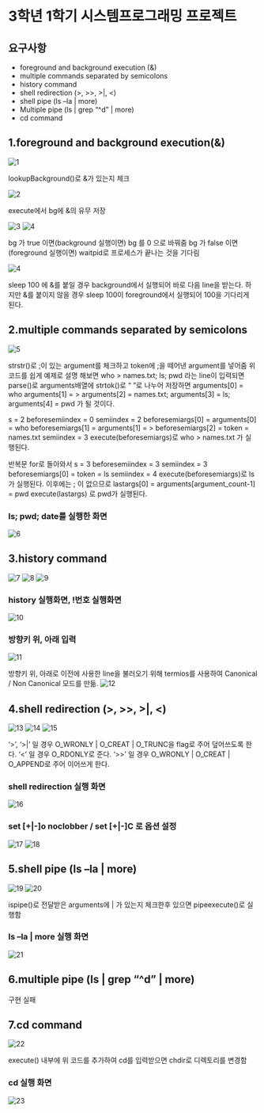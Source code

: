 # 3학년 1학기 시스템프로그래밍 프로젝트

## 요구사항
- foreground and background execution (&)
- multiple commands separated by semicolons
- history command
- shell redirection (>, >>, >|, <)
- shell pipe (ls –la | more)
- Multiple pipe (ls | grep “^d” | more)
- cd command

## 1.foreground and background execution(&)
![1](https://user-images.githubusercontent.com/22045179/85659774-daa66b80-b6ef-11ea-9267-79d37bdfe05c.png)

lookupBackground()로 &가 있는지 체크

![2](https://user-images.githubusercontent.com/22045179/85659784-dd08c580-b6ef-11ea-85db-84b37943d960.png)

execute에서 bg에 &의 유무 저장

![3](https://user-images.githubusercontent.com/22045179/85659791-de39f280-b6ef-11ea-9518-672bdcea87ee.png)
![4](https://user-images.githubusercontent.com/22045179/85659799-df6b1f80-b6ef-11ea-874d-35ba5a1e3911.png)

bg 가 true 이면(background 실행이면) bg 를 0 으로 바꿔줌
bg 가 false 이면(foreground 실행이면) waitpid로 프로세스가 끝나는 것을 기다림 

![4](https://user-images.githubusercontent.com/22045179/85659799-df6b1f80-b6ef-11ea-874d-35ba5a1e3911.png)

sleep 100 에 &를 붙일 경우 background에서 실행되어 바로 다음 line을 받는다.
하지만 &를 붙이지 않을 경우 sleep 100이 foreground에서 실행되어 100을 기다리게 된다.

## 2.multiple commands separated by semicolons
![5](https://user-images.githubusercontent.com/22045179/85659803-e09c4c80-b6ef-11ea-9223-2fde8cccce81.png)

strstr()로 ;이 있는 argument를 체크하고 token에 ;을 떼어낸 argument를 넣어줌
위 코드를 쉽게 예제로 설명 해보면
who > names.txt; ls; pwd 라는 line이 입력되면 parse()로 arguments배열에 strtok()로
“ ”로 나누어 저장하면 
arguments[0] = who
arguments[1] = >
arguments[2] = names.txt;
arguments[3] = ls;
arguments[4] = pwd
가 될 것이다.

s = 2 
beforesemiindex = 0
semiindex = 2
beforesemiargs[0] = arguments[0] = who
beforesemiargs[1] = arguments[1] = >
beforesemiargs[2] = token = names.txt
semiindex = 3
execute(beforesemiargs)로 who > names.txt 가 실행된다.

반복문 for로 돌아와서
s = 3
beforesemiindex = 3
semiindex = 3
beforesemiargs[0] = token = ls
semiindex = 4
execute(beforesemiargs)로 ls 가 실행된다.
이후에는 ; 이 없으므로
lastargs[0] = arguments[argument_count-1] = pwd
execute(lastargs) 로 pwd가 실행된다.

### ls; pwd; date를 실행한 화면
![6](https://user-images.githubusercontent.com/22045179/85659808-e1cd7980-b6ef-11ea-8bcc-9b42a82bd141.png)

## 3.history command
![7](https://user-images.githubusercontent.com/22045179/85659814-e3973d00-b6ef-11ea-98c3-9f6186c6ed43.png)
![8](https://user-images.githubusercontent.com/22045179/85659823-e4c86a00-b6ef-11ea-960b-43a36464b24f.png)
![9](https://user-images.githubusercontent.com/22045179/85659831-e72ac400-b6ef-11ea-98d9-8f0b2a6330a3.png)

### history 실행화면, !번호 실행화면
![10](https://user-images.githubusercontent.com/22045179/85659846-e8f48780-b6ef-11ea-9743-d932682d8bec.png)

### 방향키 위, 아래 입력
![11](https://user-images.githubusercontent.com/22045179/85659850-ea25b480-b6ef-11ea-854c-bfa2ef226882.png)

방향키 위, 아래로 이전에 사용한 line을 불러오기 위해 termios를 사용하여 
Canonical / Non Canonical 모드를 만듦.
![12](https://user-images.githubusercontent.com/22045179/85659857-ec880e80-b6ef-11ea-9b4c-887ccf1ff58b.png)

## 4.shell redirection (>, >>, >|, <)
![13](https://user-images.githubusercontent.com/22045179/85659872-ef82ff00-b6ef-11ea-907b-28b8bfb513aa.png)
![14](https://user-images.githubusercontent.com/22045179/85659881-f14cc280-b6ef-11ea-8747-a59f42ac22f7.png)
![15](https://user-images.githubusercontent.com/22045179/85659886-f3168600-b6ef-11ea-8ba6-7c2abd2f6bea.png)

‘>’, ‘>|’ 일 경우 O_WRONLY | O_CREAT | O_TRUNC을 flag로 주어 덮어쓰도록 한다.
‘<’ 일 경우 O_RDONLY로 준다.
‘>>’ 일 경우 O_WRONLY | O_CREAT | O_APPEND로 주어 이어쓰게 한다.

### shell redirection 실행 화면
![16](https://user-images.githubusercontent.com/22045179/85659893-f4e04980-b6ef-11ea-9d53-24b1ae3f4fe5.png)

### set [+|-]o noclobber / set [+|-]C 로 옵션 설정
![17](https://user-images.githubusercontent.com/22045179/85659902-f6aa0d00-b6ef-11ea-96ef-9db9232ebc2b.png)
![18](https://user-images.githubusercontent.com/22045179/85659911-f873d080-b6ef-11ea-8a5e-a8f612d071bd.png)

## 5.shell pipe (ls –la | more)
![19](https://user-images.githubusercontent.com/22045179/85659918-fa3d9400-b6ef-11ea-9aa2-d3b0e281126e.png)
![20](https://user-images.githubusercontent.com/22045179/85659925-fc9fee00-b6ef-11ea-9ac5-522b31bd80a4.png)

ispipe()로 전달받은 arguments에 | 가 있는지 체크한후 있으면 pipeexecute()로 실행함

### ls –la | more 실행 화면
![21](https://user-images.githubusercontent.com/22045179/85659930-fe69b180-b6ef-11ea-9420-65d1dd93eb02.png)

## 6.multiple pipe (ls | grep “^d” | more)
구현 실패

## 7.cd command
![22](https://user-images.githubusercontent.com/22045179/85659936-00337500-b6f0-11ea-82fe-68f745977270.png)

execute() 내부에 위 코드를 추가하여 cd를 입력받으면 chdir로 디렉토리를 변경함

### cd 실행 화면
![23](https://user-images.githubusercontent.com/22045179/85659943-0164a200-b6f0-11ea-9d84-dadc2e48f307.png)
